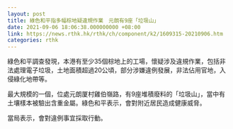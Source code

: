 ```yaml
---
layout: post
title: 綠色和平指多幅棕地疑違規作業　元朗有9座「垃圾山」
date: 2021-09-06 18:06:38.000000000 +08:00
link: https://news.rthk.hk/rthk/ch/component/k2/1609315-20210906.htm
categories: rthk
---
```


綠色和平調查發現，本港有至少35個棕地上的工場，懷疑涉及違規作業，包括非法處理電子垃圾，土地面積超過20公頃，部分涉嫌違例發展，非法佔用官地，入侵綠化地帶等。

最大規模的一個，位處元朗厦村雞伯嶺路，有9座堆積廢料的「垃圾山」，當中有土壤樣本被驗出含重金屬。綠色和平表示，會對附近居民造成健康威脅。

當局表示，會對違例事宜採取行動。
